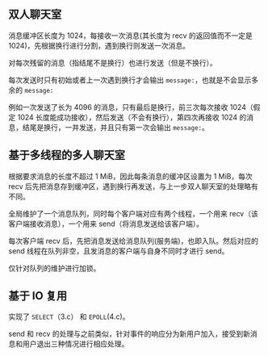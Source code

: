 ## 双人聊天室

消息缓冲区长度为 1024，每接收一次消息(其长度为 recv 的返回值而不一定是 1024)，先根据换行进行分割，遇到换行则发送一次消息。

对每次残留的消息（指结尾不是换行）也进行发送（但是不换行）。

每次发送时只有初始或者上一次遇到换行才会输出 `message:`，也就是不会显示多余的 `message:`

例如一次发送了长为 4096 的消息，只有最后是换行，前三次每次接收 1024（假定 1024 长度能成功接收），然后发送（不会有换行），第四次再接收 1024 的消息，结尾是换行，一并发送，并且只有第一次会输出 `message:`。

## 基于多线程的多人聊天室

根据要求消息的长度不超过 1 MiB，因此每条消息的缓冲区设置为 1 MiB，每次 recv 后先把消息存到缓冲区，遇到换行再发送，与上一步双人聊天室的处理略有不同。

全局维护了一个消息队列，同时每个客户端对应有两个线程，一个用来 recv（该客户端接收消息），一个用来 send（将消息发送给该客户端）。

每次客户端 recv 后，先把消息发送给消息队列(服务端)，也即入队。然后对应的 send 线程在队列非空，且发消息的客户端与自身不同时才进行 send。

仅针对队列的维护进行加锁。

## 基于 IO 复用

实现了 `SELECT`（3.c） 和 `EPOLL`(4.c)。

send 和 recv 的处理与之前类似，针对事件的响应分为新用户加入，接受到新消息和用户退出三种情况进行相应处理。